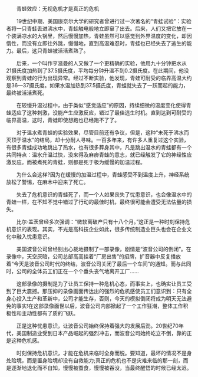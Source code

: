 　　青蛙效应：无视危机才是真正的危机

　　19世纪中期，美国康奈尔大学的研究者曾进行过一次著名的“青蛙试验”：实验者将一只青蛙丢进沸水中，青蛙触电般地立即窜了出去。后来，人们又把它放在一个装满凉水的大锅里，然后慢慢加热，青蛙虽然可以感觉到外界温度的变化，却因惰性，而没有立即往外跳，慢慢地，直到高温难忍时，青蛙也已经失去了逃生的能力。最后，这只青蛙被活活煮熟了。

　　后来，一个叫作亨滋曼的人又做了一个更精确的实验，他用九十分钟把水从21摄氏度加热到了37.5摄氏度，平均每分钟升温不到0.2摄氏度。在此期间，他没观察到青蛙的行为出现异常。经过不断实验，他发现，青蛙可耐受的临界高温大约是36—37摄氏度。如果水温加热到37.5摄氏度，青蛙就失去了一跃而起的能力，最终被活活煮死。

　　在较慢升温过程中，由于类似“感觉适应”的原因，持续细微的温度变化使得青蛙适应了这种刺激，没能产生应激反应，错过了最佳逃生时机。直到达到可耐受的临界高温，这时，青蛙即使想跑也已经跑不了了。

　　对于温水煮青蛙的实验效果，尽管目前还有争议，但是，这种“未死于沸水而灭顶于温水”的结局，却十分耐人寻味。一百多年来，有许多人重复过这个实验，有很多青蛙成功地跳出了热水，也有很多葬身其中，凡是跳出温水的青蛙都有一个共同特点：温水升温过快，没来得及麻痹青蛙的意志，就已经触发了它的神经性应激反应。而被煮死的青蛙，则都是死于极为缓慢的加温过程。

　　为什么会这样?因为在缓慢的加温过程中，青蛙感受不到温度上升，神经系统放松了警惕，在麻木中迎来了死亡。

　　失去了危机意识的青蛙死了，而一个人如果丧失了忧患意识，也会像温水中的青蛙一样，在不知不觉中错过了行动的最佳时机，最终很可能会遭受无法估量的损失。

　　比尔·盖茨曾经多次强调：“微软离破产只有十八个月。”这正是一种时刻保持危机意识的表现。其实，不光是高科技企业如此，很多传统制造业巨头也会在企业文化中融入忧患意识。

　　美国波音公司曾经别出心裁地摄制了一部录像，剧情是“波音公司的倒闭”。在录像中，天空灰暗，公司总部高高挂着“厂房出售”的招牌，扩音器中反复播放着“今天是波音公司时代的终结，波音公司关闭了最后一个车间”的通知。而与此同时，公司的全体员工们正在一个个垂头丧气地离开工厂……

　　这部录像的摄制是为了让员工保持一种危机心态，而事实上，也确实让员工受到了巨大震撼。那压抑的录像画面传达出的强烈的危机感使员工们意识到：只有全身心投入生产和革新中，公司才能生存，否则，今天的模拟倒闭将成为明天无法避免的事实!在这部录像面世以后，波音公司内部掀起了一个工作狂潮，整体工作积极性和主动性都有了质的飞跃。

　　正是这种忧患意识，让波音公司始终保持着强大的发展后劲。20世纪70年代，美国制造业受到日本产品崛起的强烈冲击，而波音公司始终屹立不倒，靠的正是这种危机感。

　　时刻保持危机意识，才能在危机来临时全身而脱。要知道，最坏的情况不是身处险境，而是置身险境却没有自救能力;真正的危机也不是灾难来临的那一刻，而是逐渐地退化而不自知，慢慢被蚕食，慢慢被吞没，当最终醒悟的时候已经太迟。